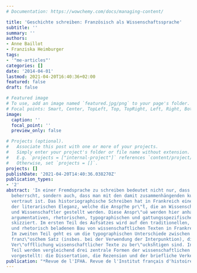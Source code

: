 ```yaml
---
# Documentation: https://wowchemy.com/docs/managing-content/

title: 'Geschichte schreiben: Französisch als Wissenschaftssprache'
subtitle: ''
summary: ''
authors:
- Anne Baillot
- Franziska Heimburger
tags:
- '"me-articles"'
categories: []
date: '2014-04-01'
lastmod: 2021-04-20T16:40:36+02:00
featured: false
draft: false

# Featured image
# To use, add an image named `featured.jpg/png` to your page's folder.
# Focal points: Smart, Center, TopLeft, Top, TopRight, Left, Right, BottomLeft, Bottom, BottomRight.
image:
  caption: ''
  focal_point: ''
  preview_only: false

# Projects (optional).
#   Associate this post with one or more of your projects.
#   Simply enter your project's folder or file name without extension.
#   E.g. `projects = ["internal-project"]` references `content/project/deep-learning/index.md`.
#   Otherwise, set `projects = []`.
projects: []
publishDate: '2021-04-20T14:40:36.038270Z'
publication_types:
- '2'
abstract: 'In einer Fremdsprache zu schreiben bedeutet nicht nur, dass man diese Sprache
  beherrscht, sondern auch, dass man mit den damit zusammenhängenden kulturellen Codes
  vertraut ist. Das historiographische Schreiben hat in Frankreich eine lange Tradition
  der literarischen Eleganz, welche die Anspŗ̈he pr\"ẗ, die an Wissenschaftlerinnen
  und Wissenschaftler gestellt werden. Diese Anspr\"uë werden hier anhand von exemplarischen
  argumentativen, rhetorischen, typographischen und gattungsspezifischen Aspekten
  skizziert. Im ersten Teil des Aufsatzes wird auf den traditionellen, dreiteiligen
  und rhetorisch beladenen Bau von wissenschaftlichen Texten in Frankreich eingegangen.
  Im zweiten Teil geht es um die typographischen Unterschiede zwischen deutschem und
  franz\"osc̈hem Satz (insbes. bei der Verwendung der Interpunktion), die bei der
  Ver\"offẗlichung wissenschaftlicher Texte zu ber\"ucksḧtigen sind. In einem letzten
  Teil werden vergleichend drei zentrale Formen der wissenschaftlichen Textproduktion
  vorgestellt: die Dissertation, die Rezension und der briefliche Verkehr.'
publication: "*Revue de l'IFHA. Revue de l'Institut français d'histoire en Allemagne*"
---
```

